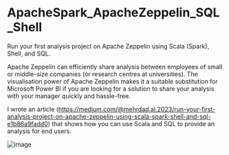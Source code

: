 # ApacheSpark_ApacheZeppelin_SQL_Shell
Run your first analysis project on Apache Zeppelin using Scala (Spark), Shell, and SQL.

Apache Zeppelin can efficiently share analysis between employees of small or middle-size companies (or research centres at universities). 
The visualisation power of Apache Zeppelin makes it a suitable substitution for Microsoft Power BI if you are looking for a solution to share your analysis with your manager quickly and hassle-free.

I wrote an article (https://medium.com/@mehrdad.al.2023/run-your-first-analysis-project-on-apache-zeppelin-using-scala-spark-shell-and-sql-e1b86a9fadd0)
that shows how you can use Scala and SQL to provide an analysis for end users. 

![image](https://github.com/mehrdadalmasi2020/ApacheSpark_ApacheZeppelin_SQL_Shell/assets/74200693/b049297c-67cd-4254-a2d9-50c3cd527df8)




